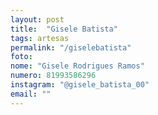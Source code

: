 ```yaml
---
layout: post
title:  "Gisele Batista"
tags: artesas
permalink: "/giselebatista"
foto: 
nome: "Gisele Rodrigues Ramos"
numero: 81993586296
instagram: "@gisele_batista_00"
email: ""
---
```



  
